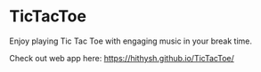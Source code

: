 # TicTacToe
Enjoy playing Tic Tac Toe with engaging music in your break time.

Check out web app here: https://hithysh.github.io/TicTacToe/
